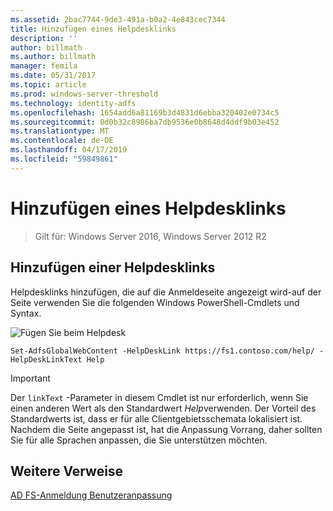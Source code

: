 ```yaml
---
ms.assetid: 2bac7744-9de3-491a-b0a2-4e843cec7344
title: Hinzufügen eines Helpdesklinks
description: ''
author: billmath
ms.author: billmath
manager: femila
ms.date: 05/31/2017
ms.topic: article
ms.prod: windows-server-threshold
ms.technology: identity-adfs
ms.openlocfilehash: 1654add6a81169b3d4831d6ebba320402e0734c5
ms.sourcegitcommit: 0d0b32c8986ba7db9536e0b8648d4ddf9b03e452
ms.translationtype: MT
ms.contentlocale: de-DE
ms.lasthandoff: 04/17/2019
ms.locfileid: "59849861"
---
```

# <a name="add-help-desk-link"></a>Hinzufügen eines Helpdesklinks 

>Gilt für: Windows Server 2016, Windows Server 2012 R2


## <a name="to-add-a-help-desk-link"></a>Hinzufügen einer Helpdesklinks  
Helpdesklinks hinzufügen, die auf die Anmeldeseite angezeigt wird\-auf der Seite verwenden Sie die folgenden Windows PowerShell-Cmdlets und Syntax.  

![Fügen Sie beim Helpdesk](media/AD-FS-user-sign-in-customization/ADFS_Blue_Custom2.png)
  

`Set-AdfsGlobalWebContent -HelpDeskLink https://fs1.contoso.com/help/ -HelpDeskLinkText Help`  
 
  
> [!IMPORTANT]  
> Der `linkText` -Parameter in diesem Cmdlet ist nur erforderlich, wenn Sie einen anderen Wert als den Standardwert *Help*verwenden. Der Vorteil des Standardwerts ist, dass er für alle Clientgebietsschemata lokalisiert ist. Nachdem die Seite angepasst ist, hat die Anpassung Vorrang, daher sollten Sie für alle Sprachen anpassen, die Sie unterstützen möchten.  


## <a name="additional-references"></a>Weitere Verweise 
[AD FS-Anmeldung Benutzeranpassung](AD-FS-user-sign-in-customization.md)  
